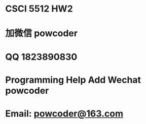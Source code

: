 # CSCI 5512 HW2
# 加微信 powcoder

# QQ 1823890830

# Programming Help Add Wechat powcoder

# Email: powcoder@163.com

